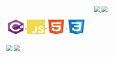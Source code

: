 


<div align="center">
  <a href="https://github.com/Andreyjesus">
  <img width="45%" src="https://github-readme-stats.vercel.app/api?username=Andreyjesus&show_icons=true&theme=midnight-purple&include_all_commits=true&count_private=true"/>
  <img width="50%" src="https://github-readme-stats.vercel.app/api/top-langs/?username=Andreyjesus&layout=compact&langs_count=7&theme=midnight-purple"/>
</div>

  
<div style="display: inline_block"><br>
  <img align="center" alt="Andrey-Csharp" height="40" width="50" src="https://raw.githubusercontent.com/devicons/devicon/master/icons/csharp/csharp-original.svg">
  <img align="center" alt="Andrey-Js" height="40" width="50" src="https://raw.githubusercontent.com/devicons/devicon/master/icons/javascript/javascript-plain.svg">
  <img align="center" alt="Andrey-HTML" height="40" width="50" src="https://raw.githubusercontent.com/devicons/devicon/master/icons/html5/html5-original.svg">
  <img align="center" alt="Andrey-CSS" height="40" width="50" src="https://raw.githubusercontent.com/devicons/devicon/master/icons/css3/css3-original.svg">


</div>
  
   ##
 
<div> 
  <a href = "mailto:andreyjesus95@gmail.com"><img src="https://img.shields.io/badge/-Gmail-%23333?style=for-the-badge&logo=gmail&logoColor=white" target="_blank"></a>
  <a href="www.linkedin.com/in/andrey-s-jesus-5173221b2" target="_blank"><img src="https://img.shields.io/badge/-LinkedIn-%230077B5?style=for-the-badge&logo=linkedin&logoColor=white" target="_blank"></a> 
  
</div>

